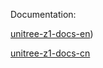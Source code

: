 Documentation:

[unitree-z1-docs-en](https://support.unitree.com/home/en/Z1_developer/z1))

[unitree-z1-docs-cn](https://support.unitree.com/home/zh/Z1_developer/z1)
